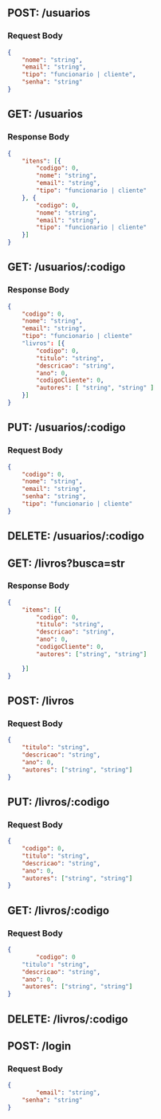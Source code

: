 ## POST: /usuarios
### Request Body
```json
{
	"nome": "string",
	"email": "string",
	"tipo": "funcionario | cliente",
	"senha": "string"
}
```

## GET: /usuarios
### Response Body
```json
{
	"itens": [{
		"codigo": 0,
		"nome": "string",
		"email": "string",
		"tipo": "funcionario | cliente"
	}, {
		"codigo": 0,
		"nome": "string",
		"email": "string",
		"tipo": "funcionario | cliente"
	}]
}
```

## GET: /usuarios/:codigo
### Response Body
```json
{
	"codigo": 0,
	"nome": "string",
	"email": "string",
	"tipo": "funcionario | cliente"
	"livros": [{
		"codigo": 0,
		"titulo": "string",
		"descricao": "string",
		"ano": 0,
		"codigoCliente": 0,
		"autores": [ "string", "string" ]
	}]
}
```

## PUT: /usuarios/:codigo
### Request Body
```json
{
	"codigo": 0,
	"nome": "string",
	"email": "string",
	"senha": "string",
	"tipo": "funcionario | cliente"
}
```
## DELETE: /usuarios/:codigo

## GET: /livros?busca=str
### Response Body
```json
{
	"items": [{
		"codigo": 0,
		"titulo": "string",
		"descricao": "string",
		"ano": 0,
		"codigoCliente": 0,
		"autores": ["string", "string"]

	}]
}
```
## POST: /livros
### Request Body
```json
{
	"titulo": "string",
	"descricao": "string",
	"ano": 0,
	"autores": ["string", "string"]
}
```
## PUT: /livros/:codigo
### Request Body
```json
{
	"codigo": 0,
	"titulo": "string",
	"descricao": "string",
	"ano": 0,
	"autores": ["string", "string"]
}
```
## GET: /livros/:codigo
### Request Body
```json
{
        "codigo": 0
	"titulo": "string",
	"descricao": "string",
	"ano": 0,
	"autores": ["string", "string"]
}
```
## DELETE: /livros/:codigo

## POST: /login
### Request Body
```json
{
        "email": "string",
	"senha": "string"
}
```


